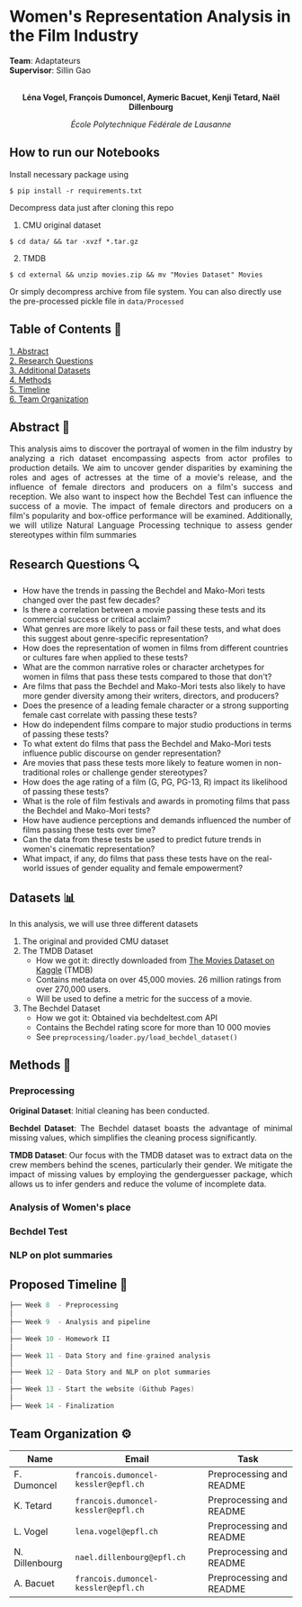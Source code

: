 # Women's Representation Analysis in the Film Industry

<div>
  <div><b>Team</b>: Adaptateurs</div>
  <div><b>Supervisor</b>: Sillin Gao</div>
</div>

<span align="center">

<br>

**Léna Vogel,  François Dumoncel,  Aymeric Bacuet,  Kenji Tetard,  Naël Dillenbourg**

*École Polytechnique Fédérale de Lausanne*

</span>

## How to run our Notebooks

Install necessary package using 

```console
$ pip install -r requirements.txt
```

Decompress data just after cloning this repo
1. CMU original dataset 
```console
$ cd data/ && tar -xvzf *.tar.gz
```

2. TMDB 
```console
$ cd external && unzip movies.zip && mv "Movies Dataset" Movies
```

Or simply decompress archive from file system. You can also directly use the pre-processed pickle file in `data/Processed`



## Table of Contents 📕

<p>
  <a href="#abstract-"> 1. Abstract</a> 
  <br>
  <a href="#research-questions-">2. Research Questions</a> 
  <br>
  <a href="#additional-datasets-">3. Additional Datasets</a> 
  <br>
  <a href="#methods-">4. Methods</a> 
  <br>
  <a href="#timeline-">5. Timeline</a> 
  <br>
  <a href="#team-organization-">6. Team Organization</a>
</p>

<span style="text-align:justify;">



## Abstract 📌

This analysis aims to discover the portrayal of women in the film industry by analyzing a rich dataset encompassing aspects from actor profiles to production details. We aim to uncover gender disparities by examining the roles and ages of actresses at the time of a movie's release, and the influence of female directors and producers on a film's success and reception. We also want to inspect how the Bechdel Test can influence the success of a movie. The impact of female directors and producers on a film's popularity and box-office performance will be examined. Additionally, we will utilize Natural Language Processing technique to assess gender stereotypes within film summaries

</span>

## Research Questions 🔍

- How have the trends in passing the Bechdel and Mako-Mori tests changed over the past few decades?
- Is there a correlation between a movie passing these tests and its commercial success or critical acclaim?
- What genres are more likely to pass or fail these tests, and what does this suggest about genre-specific representation?
- How does the representation of women in films from different countries or cultures fare when applied to these tests?
- What are the common narrative roles or character archetypes for women in films that pass these tests compared to those that don't?
- Are films that pass the Bechdel and Mako-Mori tests also likely to have more gender diversity among their writers, directors, and producers?
- Does the presence of a leading female character or a strong supporting female cast correlate with passing these tests?
- How do independent films compare to major studio productions in terms of passing these tests?
- To what extent do films that pass the Bechdel and Mako-Mori tests influence public discourse on gender representation?
- Are movies that pass these tests more likely to feature women in non-traditional roles or challenge gender stereotypes?
- How does the age rating of a film (G, PG, PG-13, R) impact its likelihood of passing these tests?
- What is the role of film festivals and awards in promoting films that pass the Bechdel and Mako-Mori tests?
- How have audience perceptions and demands influenced the number of films passing these tests over time?
- Can the data from these tests be used to predict future trends in women's cinematic representation?
- What impact, if any, do films that pass these tests have on the real-world issues of gender equality and female empowerment?

## Datasets 📊

In this analysis, we will use three different datasets

1. The original and provided CMU dataset
2. The TMDB Dataset
   - How we got it: directly downloaded from [The Movies Dataset on Kaggle](https://www.kaggle.com/datasets/rounakbanik/the-movies-dataset) (TMDB)
   - Contains metadata on over 45,000 movies. 26 million ratings from over 270,000 users.
   - Will be used to define a metric for the success of a movie.
3. The Bechdel Dataset
    - How we got it: Obtained via bechdeltest.com API
    - Contains the Bechdel rating score for more than 10 000 movies  
    - See `preprocessing/loader.py/load_bechdel_dataset()`

## Methods 📝

### Preprocessing

<span style="text-align:justify;">

**Original Dataset**: Initial cleaning has been conducted.

**Bechdel Dataset**: The Bechdel dataset boasts the advantage of minimal missing values, which simplifies the cleaning process significantly.

**TMDB Dataset**: Our focus with the TMDB dataset was to extract data on the crew members behind the scenes, particularly their gender. We mitigate the impact of missing values by employing the genderguesser package, which allows us to infer genders and reduce the volume of incomplete data.

</span>

### Analysis of Women's place

### Bechdel Test

### NLP on plot summaries

## Proposed Timeline 📆


```C
├── Week 8  - Preprocessing
│  
├── Week 9  - Analysis and pipeline
│  
├── Week 10 - Homework II
│  
├── Week 11 - Data Story and fine-grained analysis
│  
├── Week 12 - Data Story and NLP on plot summaries 
│    
├── Week 13 - Start the website (Github Pages)
│  
├── Week 14 - Finalization
```

## Team Organization ⚙️


| Name          | Email                                 | Task                    |
|-----------------|---------------------------------------|----------------------------|
| F. Dumoncel     | `francois.dumoncel-kessler@epfl.ch`     | Preprocessing and README   |
| K. Tetard       | `francois.dumoncel-kessler@epfl.ch`     | Preprocessing and README   |
| L. Vogel        | `lena.vogel@epfl.ch`     | Preprocessing and README   |
| N. Dillenbourg  | `nael.dillenbourg@epfl.ch`     | Preprocessing and README   |
| A. Bacuet       | `francois.dumoncel-kessler@epfl.ch`     | Preprocessing and README   |
